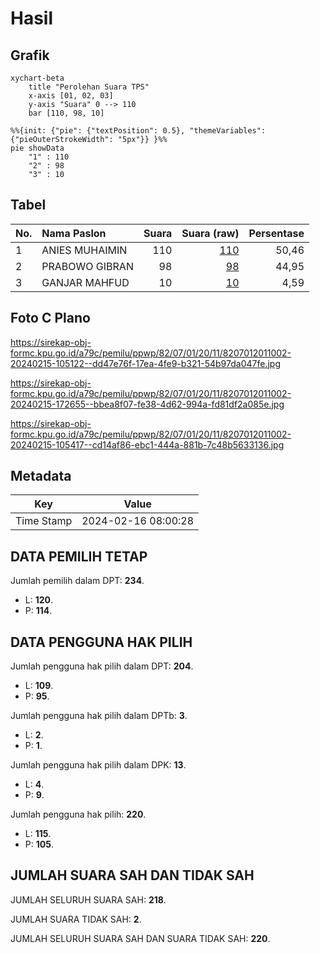 # Hasil

## Grafik

```mermaid
xychart-beta
    title "Perolehan Suara TPS"
    x-axis [01, 02, 03]
    y-axis "Suara" 0 --> 110
    bar [110, 98, 10]
```

```mermaid
%%{init: {"pie": {"textPosition": 0.5}, "themeVariables": {"pieOuterStrokeWidth": "5px"}} }%%
pie showData
    "1" : 110
    "2" : 98
    "3" : 10
```

## Tabel

| No. | Nama Paslon    | Suara | Suara (raw) | Persentase |
|:--- |:-------------- | -----:| -----------:| ----------:|
| 1   | ANIES MUHAIMIN | 110   | [110][p-1]  | 50,46      |
| 2   | PRABOWO GIBRAN | 98    | [98][p-2]   | 44,95      |
| 3   | GANJAR MAHFUD  | 10    | [10][p-3]   | 4,59       |


[p-1]: https://github.com/gigit-pemilu/pemilu-2024-82-maluku-utara/blob/main/pilpres/hitung-suara/sub/82-maluku-utara/sub/07-pulau-morotai/sub/01-morotai-selatan/sub/2011-daeo/sub/002-tps/sub/paslon-1.txt
[p-2]: https://github.com/gigit-pemilu/pemilu-2024-82-maluku-utara/blob/main/pilpres/hitung-suara/sub/82-maluku-utara/sub/07-pulau-morotai/sub/01-morotai-selatan/sub/2011-daeo/sub/002-tps/sub/paslon-2.txt
[p-3]: https://github.com/gigit-pemilu/pemilu-2024-82-maluku-utara/blob/main/pilpres/hitung-suara/sub/82-maluku-utara/sub/07-pulau-morotai/sub/01-morotai-selatan/sub/2011-daeo/sub/002-tps/sub/paslon-3.txt

## Foto C Plano

https://sirekap-obj-formc.kpu.go.id/a79c/pemilu/ppwp/82/07/01/20/11/8207012011002-20240215-105122--dd47e76f-17ea-4fe9-b321-54b97da047fe.jpg

https://sirekap-obj-formc.kpu.go.id/a79c/pemilu/ppwp/82/07/01/20/11/8207012011002-20240215-172655--bbea8f07-fe38-4d62-994a-fd81df2a085e.jpg

https://sirekap-obj-formc.kpu.go.id/a79c/pemilu/ppwp/82/07/01/20/11/8207012011002-20240215-105417--cd14af86-ebc1-444a-881b-7c48b5633136.jpg


## Metadata

| Key        | Value               |
| ---------- | ------------------- |
| Time Stamp | 2024-02-16 08:00:28 |


## DATA PEMILIH TETAP

Jumlah pemilih dalam DPT: **234**.
 * L: **120**.
 * P: **114**.

## DATA PENGGUNA HAK PILIH

Jumlah pengguna hak pilih dalam DPT: **204**.
 * L: **109**.
 * P: **95**.

Jumlah pengguna hak pilih dalam DPTb: **3**.
 * L: **2**.
 * P: **1**.

Jumlah pengguna hak pilih dalam DPK: **13**.
 * L: **4**.
 * P: **9**.

Jumlah pengguna hak pilih: **220**.
 * L: **115**.
 * P: **105**.

## JUMLAH SUARA SAH DAN TIDAK SAH

JUMLAH SELURUH SUARA SAH: **218**.

JUMLAH SUARA TIDAK SAH: **2**.

JUMLAH SELURUH SUARA SAH DAN SUARA TIDAK SAH: **220**.


